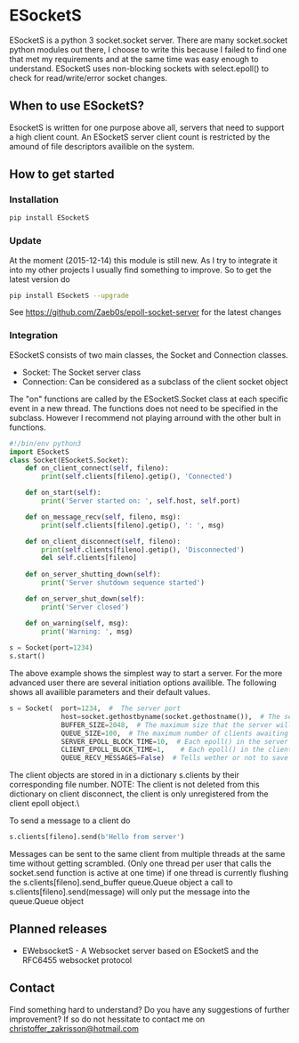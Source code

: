 # ESocketS
ESocketS is a python 3 socket.socket server. There are many socket.socket python modules out there, I choose to write this because I failed to find one that met my requirements and at the same time was easy enough to understand. ESocketS uses non-blocking sockets with select.epoll() to check for read/write/error socket changes.

## When to use ESocketS?
EsocketS is written for one purpose above all, servers that need to support a high client count. An ESocketS server client count is restricted by the amound of file descriptors availible on the system.

## How to get started
### Installation
```sh
pip install ESocketS
```
### Update
At the moment (2015-12-14) this module is still new. As I try to integrate it into my other projects I usually find something to improve. So to get the latest version do
```sh
pip install ESocketS --upgrade
```
See <https://github.com/Zaeb0s/epoll-socket-server> for the latest changes
### Integration
ESocketS consists of two main classes, the Socket and Connection classes.
- Socket: The Socket server class
- Connection: Can be considered as a subclass of the client socket object 

The "on" functions are called by the ESocketS.Socket class at each specific event in a new thread. The functions does not need to be specified in the subclass. However I recommend not playing arround with the other bult in functions.
```python
#!/bin/env python3
import ESocketS
class Socket(ESocketS.Socket):
    def on_client_connect(self, fileno):
        print(self.clients[fileno].getip(), 'Connected')

    def on_start(self):
        print('Server started on: ', self.host, self.port)

    def on_message_recv(self, fileno, msg):
        print(self.clients[fileno].getip(), ': ', msg)

    def on_client_disconnect(self, fileno):
        print(self.clients[fileno].getip(), 'Disconnected')
        del self.clients[fileno]
        
    def on_server_shutting_down(self):
        print('Server shutdown sequence started')

    def on_server_shut_down(self):
        print('Server closed')

    def on_warning(self, msg):
        print('Warning: ', msg)
        
s = Socket(port=1234)
s.start()
```

The above example shows the simplest way to start a server. For the more advanced user there are several initiation options availible. The following shows all availible parameters and their default values.
```python
s = Socket(  port=1234,  #  The server port
             host=socket.gethostbyname(socket.gethostname()),  # The server host name
             BUFFER_SIZE=2048,  # The maximum size that the server will receive data at one time from a client
             QUEUE_SIZE=100,  # The maximum number of clients awaiting to be accepted by the server socket
             SERVER_EPOLL_BLOCK_TIME=10,  # Each epoll() in the server thread call will block at max this time in seconds
             CLIENT_EPOLL_BLOCK_TIME=1,    # Each epoll() in the client thread call will block at max this time in seconds
             QUEUE_RECV_MESSAGES=False)  # Tells wether or not to save the messages received from clients in the s.clients[fileno].recv_queue queue.Queue object  
```
The client objects are stored in in a dictionary s.clients by their corresponding file number. NOTE: The client is not deleted from this dictionary on client disconnect, the client is only unregistered from the client epoll object.\

To send a message to a client do
```python
s.clients[fileno].send(b'Hello from server')
```
Messages can be sent to the same client from multiple threads at the same time without getting scrambled. (Only one thread per user that calls the socket.send function is active at one time) if one thread is currently flushing the s.clients[fileno].send_buffer queue.Queue object a call to s.clients[fileno].send(message) will only put the message into the queue.Queue object

## Planned releases
- EWebsocketS - A Websocket server based on ESocketS and the RFC6455 websocket protocol

## Contact
Find something hard to understand? Do you have any suggestions of further improvement? If so do not hessitate to contact me on christoffer_zakrisson@hotmail.com


